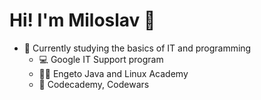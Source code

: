 # Hi! I'm Miloslav 👋

- 🌱 Currently studying the basics of IT and programming
  -  💻 Google IT Support program
  -  👨‍💻 Engeto Java and Linux Academy
  -  🔄 Codecademy, Codewars

<!---
milojezek/milojezek is a ✨ special ✨ repository because its `README.md` (this file) appears on your GitHub profile.
You can click the Preview link to take a look at your changes.
--->
